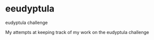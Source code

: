 # eeudyptula
eudyptula challenge

My attempts at keeping track of my work on the eudyptula challenge
